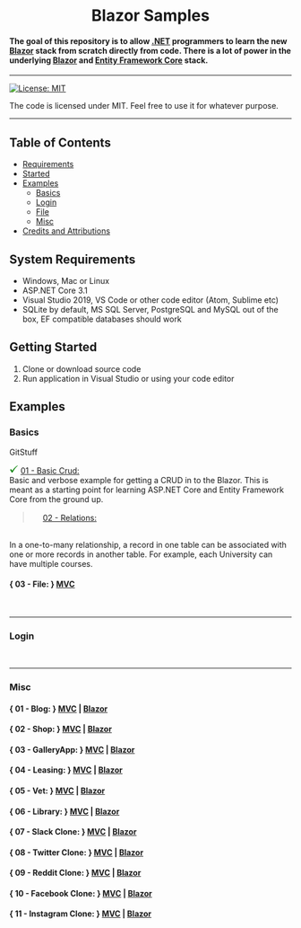 # 

<h1 align="center">
   Blazor Samples
  <br>
  
  #### The goal of this repository is to allow [.NET](https://dotnet.microsoft.com/) programmers to learn the new [Blazor](https://dotnet.microsoft.com/apps/aspnet/web-apps/blazor) stack from scratch directly from code. There is a lot of power in the underlying [Blazor](https://dotnet.microsoft.com/apps/aspnet/web-apps/blazor) and [Entity Framework Core](https://docs.microsoft.com/en-us/ef/) stack.
  
</h1>

<hr>


[![License: MIT](https://img.shields.io/badge/License-MIT-yellow.svg)](https://github.com/FaberSanZ/Blazor-Samples/blob/master/LICENSE)

The code is licensed under MIT. Feel free to use it for whatever purpose.

<hr>

## Table of Contents
+ [Requirements](#Requirements)
+ [Started](#Started)
+ [Examples](#Examples)
    + [Basics](#Basics)
    + [Login](#Login)
    + [File](#File)
    + [Misc](#Misc)
+ [Credits and Attributions](#CreditsAttributions)



## <a name="Requirements"></a> System Requirements

* Windows, Mac or Linux
* ASP.NET Core 3.1
* Visual Studio 2019, VS Code or other code editor (Atom, Sublime etc)
* SQLite by default, MS SQL Server, PostgreSQL and MySQL out of the box, EF compatible databases should work


## <a name="Started"></a> Getting Started

1. Clone or download source code
2. Run application in Visual Studio or using your code editor




## <a name="Examples"></a> Examples

### <a name="Basics"></a> Basics

GitStuff


<img src="GitStuff/tick.png" width="16" height="16"> [01 - Basic Crud:](https://github.com/FaberSanZ/Blazor-Samples/tree/master/Src/Crud) 
<br />
Basic and verbose example for getting a CRUD in to the Blazor. This is meant as a starting 
point for learning ASP.NET Core and Entity Framework Core from the ground up. 
 


> <img src="GitStuff/wip.ico" width="16" height="16"> [02 - Relations: ](https://github.com/FaberSanZ/Blazor-Samples/tree/master/Src/Crud) 
<br />
In a one-to-many relationship, a record in one table can be associated with one or more records 
in another table. For example, each University can have multiple courses. 
 

#### { 03 - File: } [MVC](https://github.com/FaberSanZ/ASP.NET-Core-Samples/tree/master/Src/MVC/Relations) 



<br />
<hr />



### <a name="Login"></a> Login

<br />
<hr />

### <a name="Misc"></a> Misc

#### { 01 - Blog: } [MVC](https://github.com/FaberSanZ/ASP.NET-Core-Samples/tree/master/Src/MVC/Relations) | [Blazor]() 


#### { 02 - Shop: } [MVC](https://github.com/FaberSanZ/ASP.NET-Core-Samples/tree/master/Src/MVC/Relations) | [Blazor]() 


#### { 03 - GalleryApp: } [MVC](https://github.com/FaberSanZ/ASP.NET-Core-Samples/tree/master/Src/MVC/Relations) | [Blazor]() 


#### { 04 - Leasing: } [MVC](https://github.com/FaberSanZ/ASP.NET-Core-Samples/tree/master/Src/MVC/Relations) | [Blazor]() 


#### { 05 - Vet: } [MVC](https://github.com/FaberSanZ/ASP.NET-Core-Samples/tree/master/Src/MVC/Relations) | [Blazor]() 


#### { 06 - Library: } [MVC](https://github.com/FaberSanZ/ASP.NET-Core-Samples/tree/master/Src/MVC/Relations) | [Blazor]() 


#### { 07 - Slack Clone: } [MVC](https://github.com/FaberSanZ/ASP.NET-Core-Samples/tree/master/Src/MVC/Relations) | [Blazor]() 


#### { 08 - Twitter Clone: } [MVC](https://github.com/FaberSanZ/ASP.NET-Core-Samples/tree/master/Src/MVC/Relations) | [Blazor]() 


#### { 09 - Reddit Clone: } [MVC](https://github.com/FaberSanZ/ASP.NET-Core-Samples/tree/master/Src/MVC/Relations) | [Blazor]() 


#### { 10 - Facebook Clone: } [MVC](https://github.com/FaberSanZ/ASP.NET-Core-Samples/tree/master/Src/MVC/Relations) | [Blazor]() 


#### { 11 - Instagram Clone: } [MVC](https://github.com/FaberSanZ/ASP.NET-Core-Samples/tree/master/Src/MVC/Relations) | [Blazor]() 



